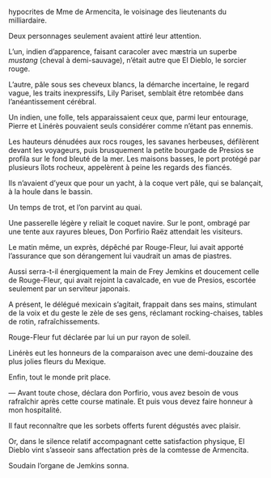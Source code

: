 hypocrites de Mme de Armencita, le voisinage des lieutenants du milliardaire.

Deux personnages seulement avaient attiré leur attention.

L’un, indien d’apparence, faisant caracoler avec mæstria un superbe _mustang_ (cheval à demi-sauvage), n’était autre que El Dieblo, le sorcier rouge.

L’autre, pâle sous ses cheveux blancs, la démarche incertaine, le regard
vague, les traits inexpressifs, Lily Pariset, semblait être retombée dans
l’anéantissement cérébral.

Un indien, une folle, tels apparaissaient ceux que, parmi leur entourage,
Pierre et Linérès pouvaient seuls considérer comme n’étant pas ennemis.

Les hauteurs dénudées aux rocs rouges, les savanes herbeuses, défilèrent
devant les voyageurs, puis brusquement la petite bourgade de Presios se
profila sur le fond bleuté de la mer. Les maisons basses, le port protégé
par plusieurs îlots rocheux, appelèrent à peine les regards des fiancés.

Ils n’avaient d’yeux que pour un yacht, à la coque vert pâle, qui se balançait, à la houle dans le bassin.

Un temps de trot, et l’on parvint au quai.

Une passerelle légère y reliait le coquet navire. Sur le pont, ombragé par
une tente aux rayures bleues, Don Porfirio Raëz attendait les visiteurs.

Le matin même, un exprès, dépêché par Rouge-Fleur, lui avait apporté
l’assurance que son dérangement lui vaudrait un amas de piastres.

Aussi serra-t-il énergiquement la main de Frey Jemkins et doucement celle de Rouge-Fleur, qui avait rejoint la cavalcade, en vue de Presios, escortée seulement par un serviteur japonais.

A présent, le délégué mexicain s’agitait, frappait dans ses mains, stimulant de la voix et du geste le zèle de ses gens, réclamant rocking-chaises, tables de rotin, rafraîchissements.

Rouge-Fleur fut déclarée par lui un pur rayon de soleil.

Linérès eut les honneurs de la comparaison avec une demi-douzaine des plus jolies fleurs du Mexique.

Enfin, tout le monde prit place.

— Avant toute chose, déclara don Porfirio, vous avez besoin de vous
rafraîchir après cette course matinale. Et puis vous devez faire honneur à
mon hospitalité.

Il faut reconnaître que les sorbets offerts furent dégustés avec plaisir.

Or, dans le silence relatif accompagnant cette satisfaction physique, El Dieblo vint s’asseoir sans affectation près de la comtesse de Armencita.

Soudain l’organe de Jemkins sonna.

